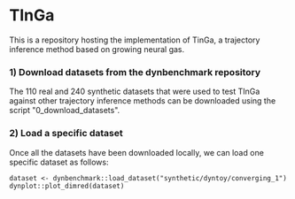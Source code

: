 # TInGa
This is a repository hosting the implementation of TinGa, a trajectory inference method based on growing neural gas.

### 1) Download datasets from the dynbenchmark repository
The 110 real and 240 synthetic datasets that were used to test TInGa against other trajectory inference methods can be downloaded using the script "0_download_datasets".


### 2) Load a specific dataset 
Once all the datasets have been downloaded locally, we can load one specific dataset as follows:

```{r}
dataset <- dynbenchmark::load_dataset("synthetic/dyntoy/converging_1")
dynplot::plot_dimred(dataset)
```
